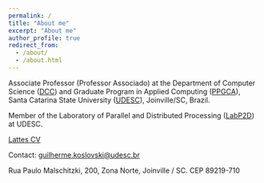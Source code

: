 ```yaml
---
permalink: /
title: "About me"
excerpt: "About me"
author_profile: true
redirect_from: 
  - /about/
  - /about.html
---
```


Associate Professor (Professor Associado) at the Department of Computer Science (<a target="_blank" href="https://www.udesc.br/cct/computacao">DCC</a>) and Graduate Program in Applied Computing (<a target="_blank" href="https://www.udesc.br/cct/ppgca">PPGCA</a>), Santa Catarina State University (<a target="_blank" href="https://www.udesc.br">UDESC</a>), Joinville/SC, Brazil.

Member of the Laboratory of Parallel and Distributed Processing (<a target="_blank" href="http://labp2d.joinville.udesc.br">LabP2D</a>) at UDESC.

<a href="http://lattes.cnpq.br/2749773427704993">Lattes CV</a>

Contact: guilherme.koslovski@udesc.br

Rua Paulo Malschitzki, 200, Zona Norte, Joinville / SC. CEP 89219-710
